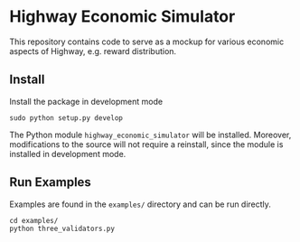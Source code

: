 # Highway Economic Simulator

This repository contains code to serve as a mockup for various economic aspects
of Highway, e.g. reward distribution.

## Install

Install the package in development mode

```
sudo python setup.py develop
```

The Python module `highway_economic_simulator` will be installed. Moreover,
modifications to the source will not require a reinstall, since the module is
installed in development mode.

## Run Examples

Examples are found in the `examples/` directory and can be run directly.

```
cd examples/
python three_validators.py
```
